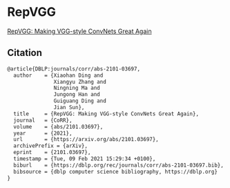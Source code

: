 # RepVGG

[RepVGG: Making VGG-style ConvNets Great Again](https://arxiv.org/abs/2101.03697)

## Citation

```latex
@article{DBLP:journals/corr/abs-2101-03697,
  author    = {Xiaohan Ding and
               Xiangyu Zhang and
               Ningning Ma and
               Jungong Han and
               Guiguang Ding and
               Jian Sun},
  title     = {RepVGG: Making VGG-style ConvNets Great Again},
  journal   = {CoRR},
  volume    = {abs/2101.03697},
  year      = {2021},
  url       = {https://arxiv.org/abs/2101.03697},
  archivePrefix = {arXiv},
  eprint    = {2101.03697},
  timestamp = {Tue, 09 Feb 2021 15:29:34 +0100},
  biburl    = {https://dblp.org/rec/journals/corr/abs-2101-03697.bib},
  bibsource = {dblp computer science bibliography, https://dblp.org}
}
```


